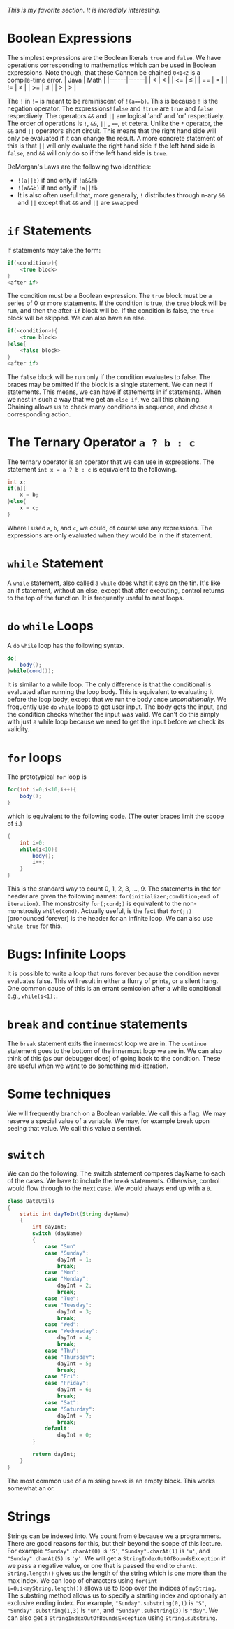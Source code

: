 *This is my favorite section. It is incredibly interesting.*
# Boolean Expressions
The simplest expressions are the Boolean literals `true` and `false`.
We have operations corresponding to mathematics which can be used in Boolean expressions.
Note though, that these Cannon be chained `0<1<2` is a compile-time error.
| Java | Math |
|------|------|
| <    | <    |
| <=   | ≤    |
| ==   | =    |
| !=   | ≠    |
| >=   | ≤    |
| >    | >    |

The `!` in `!=` is meant to be reminiscent of `!(a==b)`.
This is because `!` is the negation operator. 
The expressions`!false` and `!true` are `true` and `false` respectively.
The operators `&&` and `||` are logical 'and' and 'or' respectively.
The order of operations is `!`, `&&`, `||` , `==`,  et cetera.
Unlike the `*` operator, the `&&` and `||` operators short circuit.
This means that the right hand side will only be evaluated if it can change the result.
A more concrete statement of this is that `||` will only evaluate the right hand side if the left hand side is `false`, and `&&` will only do so if the left hand side is `true`.

DeMorgan's Laws are the following two identities:
- `!(a||b)` if and only if `!a&&!b`
- `!(a&&b)` if and only if `!a||!b`
-  It is also often useful that, more generally, `!` distributes through n-ary `&&` and `||` except that `&&` and `||` are swapped

# `if` Statements
If statements may take the form:
```java
if(<condition>){
	<true block>
}
<after if>
```
The condition must be a Boolean expression.
The `true` block must be a series of 0 or more statements.
If the condition is true, the `true` block will be run, and then the after-`if` block will be.
If the condition is false, the `true` block will be skipped.
We can also have an else.
```java
if(<condition>){
	<true block>
}else{
	<false block>
}
<after if>
```
The `false` block will be run only if the condition evaluates to false.
The braces may be omitted if the block is a single statement.
We can nest if statements.
This means, we can have if statements in if statements.
When we nest in such a way that we get an `else if`, we call this chaining.
Chaining allows us to check many conditions in sequence, and chose a corresponding action.
# The Ternary Operator `a ? b : c`
The ternary operator is an operator that we can use in expressions.
The statement `int x = a ? b : c` is equivalent to the following.
```java
int x;
if(a){
	x = b;
}else{
	x = c;
}
```
Where I used `a`, `b`, and `c`, we could, of course use any expressions. 
The expressions are only evaluated when they would be in the if statement.
# `while` Statement
A `while` statement, also called a `while` does what it says on the tin. 
It's like an if statement, without an else, except that after executing, control returns to the top of the function.
It is frequently useful to nest loops.
# `do` `while` Loops
A `do` `while` loop has the following syntax.
```java
do{
	body();
}while(cond());
```
It is similar to a while loop. 
The only difference is that the conditional is evaluated after running the loop body.
This is equivalent to evaluating it before the loop body, except that we run the body once *unconditionally*.
We frequently use `do` `while` loops to get user input.
The body gets the input, and the condition checks whether the input was valid.
We can't do this simply with just a while loop because we need to get the input before we check its validity.
# `for` loops
The prototypical `for` loop is
```java
for(int i=0;i<10;i++){
	body();
}
```
which is equivalent to the following code. 
(The outer braces limit the scope of `i`.)
```java
{
	int i=0;
	while(i<10){
		body();
		i++;
	}
}
```
This is the standard way to count 0, 1, 2, 3, ..., 9.
The statements in the for header are given the following names: `for(initializer;condition;end of iteration)`.
The monstrosity `for(;cond;)` is equivalent to the non-monstrosity `while(cond)`.
Actually useful, is the fact that `for(;;)` (pronounced forever) is the header for an infinite loop.
We can also use `while true` for this.


# Bugs: Infinite Loops
It is possible to write a loop that runs forever because the condition never evaluates false. 
This will result in either a flurry of prints, or a silent hang.
One common cause of this is an errant semicolon after a while conditional e.g., `while(i<1);`.

# `break` and `continue` statements
The `break` statement exits the innermost loop we are in.
The `continue` statement goes to the bottom of the innermost loop we are in.
We can also think of this (as our debugger does) of going back to the condition.
These are useful when we want to do something mid-iteration.

# Some techniques
We will frequently branch on a Boolean variable.
We call this a flag.
We may reserve a special value of a variable.
We may, for example break upon seeing that value.
We call this value a sentinel.

# `switch` 
We can do the following.
The switch statement compares dayName to each of the cases.
We have to include the `break` statements.
Otherwise, control would flow through to the next case.
We would always end up with a `0`.
```java
class DateUtils
{
    static int dayToInt(String dayName)
    {
        int dayInt;
        switch (dayName)
        {
			case "Sun"
            case "Sunday":
                dayInt = 1;
                break;
            case "Mon":
            case "Monday":
                dayInt = 2;
                break;
            case "Tue":
            case "Tuesday":
                dayInt = 3;
                break;
            case "Wed":
            case "Wednesday":
                dayInt = 4;
                break;
            case "Thu":
            case "Thursday":
                dayInt = 5;
                break;
            case "Fri":
            case "Friday":
                dayInt = 6;
                break;
            case "Sat":
            case "Saturday":
                dayInt = 7;
                break;
            default:
                dayInt = 0;
        }

        return dayInt;
    }
}
```
The most common use of a missing `break` is an empty block.
This works somewhat an or.

# Strings
Strings can be indexed into.
We count from `0` because we a programmers.
There are good reasons for this, but their beyond the scope of this lecture.
For example `"Sunday".charAt(0)` is `'S'`, `"Sunday".charAt(1)` is `'u'`, and `"Sunday".charAt(5)` is `'y'`.
We will get a `StringIndexOutOfBoundsException` if we pass a negative value, or one that is passed the end to `charAt`.
`String.length()` gives us the length of the string which is one more than the max index.
We can loop of characters using `for(int i=0;i<myString.length())` allows us to loop over the indices of `myString`.
The substring method allows us to specify a starting index and optionally an exclusive ending index.
For example, `"Sunday".substring(0,1)` is `"S"`, `"Sunday".substring(1,3)` is `"un"`, and `"Sunday".substring(3)` is `"day"`.
We can also get a `StringIndexOutOfBoundsException` using `String.substring`.
